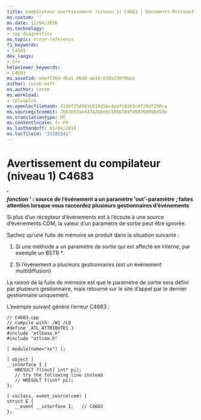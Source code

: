 ```yaml
---
title: Compilateur avertissement (niveau 1) C4683 | Documents Microsoft
ms.custom: ''
ms.date: 11/04/2016
ms.technology:
- cpp-diagnostics
ms.topic: error-reference
f1_keywords:
- C4683
dev_langs:
- C++
helpviewer_keywords:
- C4683
ms.assetid: e6e77364-dba1-46dd-ae1d-03da23070bce
author: corob-msft
ms.author: corob
ms.workload:
- cplusplus
ms.openlocfilehash: 418bf25d565c616d5bc4aaf58361c4f28df298ca
ms.sourcegitcommit: 76b7653ae443a2b8eb1186b789f8503609d6453e
ms.translationtype: MT
ms.contentlocale: fr-FR
ms.lasthandoff: 05/04/2018
ms.locfileid: "33285341"
---
```

# <a name="compiler-warning-level-1-c4683"></a>Avertissement du compilateur (niveau 1) C4683
**'**   
 ***fonction* ' : source de l’événement a un paramètre 'out'-paramètre ; faites attention lorsque vous raccordez plusieurs gestionnaires d’événements**  
  
 Si plus d’un récepteur d’événements est à l’écoute à une source d’événements COM, la valeur d’un paramètre de sortie peut être ignorée.  
  
 Sachez qu’une fuite de mémoire se produit dans la situation suivante :  
  
1.  Si une méthode a un paramètre de sortie qui est affecté en interne, par exemple un BSTR *.  
  
2.  Si l’événement a plusieurs gestionnaires (est un événement multidiffusion)  
  
 La raison de la fuite de mémoire est que le paramètre de sortie sera défini par plusieurs gestionnaire, mais retourné sur le site d’appel par le dernier gestionnaire uniquement.  
  
 L’exemple suivant génère l’erreur C4683 :  
  
```  
// C4683.cpp  
// compile with: /W1 /LD  
#define _ATL_ATTRIBUTES 1  
#include "atlbase.h"  
#include "atlcom.h"  
  
[ module(name="xx") ];  
  
[ object ]  
__interface I {  
   HRESULT f([out] int* pi);  
   // try the following line instead  
   // HRESULT f(int* pi);  
};  
  
[ coclass, event_source(com) ]  
struct E {  
   __event __interface I;   // C4683  
};  
```